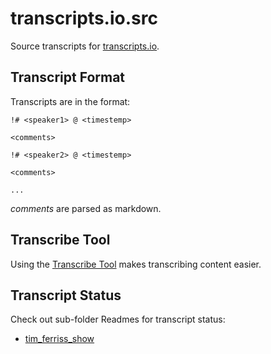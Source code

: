 # transcripts.io.src

Source transcripts for [transcripts.io](http://transcripts.io).

## Transcript Format

Transcripts are in the format:

```
!# <speaker1> @ <timestemp>

<comments>

!# <speaker2> @ <timestemp>

<comments>

...
```

*comments* are parsed as markdown.

## Transcribe Tool

Using the [Transcribe Tool](https://www.transcripts.io/transcribe/) makes transcribing content easier.

## Transcript Status

Check out sub-folder Readmes for transcript status:

- [tim_ferriss_show](tim_ferriss_show)
